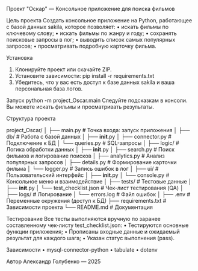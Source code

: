 Проект "Оскар" — Консольное приложение для поиска фильмов

Цель проекта
Создать консольное приложение на Python, работающее с базой данных sakila, которое позволяет:
•	искать фильмы по ключевому слову;
•	искать фильмы по жанру и году;
•	сохранять поисковые запросы в лог;
•	выводить список самых популярных запросов;
•	просматривать подробную карточку фильма.

Установка
1.	Клонируйте проект или скачайте ZIP.
2.	Установите зависимости:
pip install -r requirements.txt
3.	Убедитесь, что у вас есть доступ к базе данных sakila и ваша персональная база логов.

Запуск
python -m project_Oscar.main
Следуйте подсказкам в консоли. Вы можете искать фильмы и просматривать результаты.

Структура проекта

project_Oscar/
│
├── main.py                  # Точка входа: запуск приложения
│
├── db/                      # Работа с базой данных
│   ├── __init__.py
│   ├── connector.py         # Подключение к БД
│   └── queries.py           # SQL-запросы
│
├── logic/                   # Логика обработки данных
│   ├── __init__.py
│   ├── search.py            # Поиск фильмов и логирование поисков
│   ├── analytics.py         # Анализ популярных запросов
│   ├── details.py           # Формирование карточки фильма
│   └── logger.py            # Запись ошибок в лог
│
├── ui/                      # Пользовательский интерфейс
│   ├── __init__.py
│   └── console.py           # Консольное меню и взаимодействие
│
├── tests/                   # Тестовые данные
│   ├── __init__.py
│   └── test_checklist.json  # Чек-лист тестирования (QA)
│
├── logs/                    # Логирование
│   └── errors.log           # Файл ошибок
│
├── .env                     # Переменные окружения (доступ к БД)
├── requirements.txt         # Зависимости проекта
└── README.md                # Документация

Тестирование
Все тесты выполняются вручную по заранее составленному чек-листу test_checklist.json:
•	Тестируются основные функции приложения;
•	Прописаны входные данные и ожидаемый результат для каждого шага;
•	Указан статус выполнения (pass).

Зависимости
•	mysql-connector-python
•	tabulate
•	dotenv


Автор
Александр Голубенко — 2025
